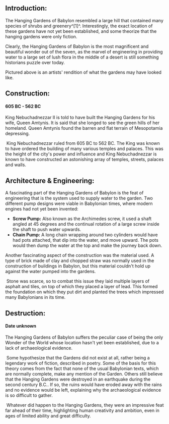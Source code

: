 ## Introduction:

The Hanging Gardens of Babylon resembled a large hill that contained many species of shrubs and greenery^[1]^. Interestingly, the exact location of these gardens have not yet been established, and some theorize that the hanging gardens were only fiction.

Clearly, the Hanging Gardens of Babylon is the most magnificent and beautiful wonder out of the seven, as the marvel of engineering in providing water to a large set of lush flora in the middle of a desert is still something historians puzzle over today.

Pictured above is an artists' rendition of what the gardens may have looked like.

## Construction:

####  605 BC - 562 BC

King Nebuchadnezzar II is told to have built the Hanging Gardens for his wife, Queen Amtynis. It is said that she longed to see the green hills of her homeland. Queen Amtynis found the barren and flat terrain of Mesopotamia depressing.

​	King Nebuchadnezzar ruled from 605 BC to 562 BC. The King was known to have ordered the building of many various temples and palaces. This was the height of the city's power and influence and King Nebuchadnezzar is known to have constructed an astonishing array of temples, streets, palaces and walls.

## Architecture & Engineering:

A fascinating part of the Hanging Gardens of Babylon is the feat of engineering that is the system used to supply water to the garden. Two different pump designs were viable in Babylonian times, where modern engines had not yet been invented:

- **Screw Pump:** Also known as the Archimedes screw, it used a shaft angled at 45 degrees and the continual rotation of a large screw inside the shaft to push water upwards.
- **Chain Pump:** A long chain wrapping around two cylinders would have had pots attached, that dip into the water, and move upward. The pots would then dump the water at the top and make the journey back down.

Another fascinating aspect of the construction was the material used. A type of brick made of clay and chopped straw was normally used in the construction of buildings in Babylon, but this material couldn't hold up against the water pumped into the gardens.

​	Stone was scarce, so to combat this issue they laid multiple layers of asphalt and tiles, on top of which they placed a layer of lead. This formed the foundation on which they put dirt and planted the trees which impressed many Babylonians in its time.

## Destruction:

#### Date unknown

The Hanging Gardens of Babylon suffers the peculiar case of being the only Wonder of the World whose location hasn't yet been established, due to a lack of archaeological evidence.

​	Some hypothesize that the Gardens did not exist at all, rather being a legendary work of fiction, described in poetry. Some of the basis for this theory comes from the fact that none of the usual Babylonian texts, which are normally complete, make any mention of the Garden. Others still believe that the Hanging Gardens were destroyed in an earthquake during the second century B.C.. If so, the ruins would have eroded away with the rains and no evidence would be left, explaining why the archaeological evidence is so difficult to gather.

​	Whatever did happen to the Hanging Gardens, they were an impressive feat far ahead of their time, highlighting human creativity and ambition, even in ages of limited ability and great difficulty.
